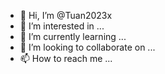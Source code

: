 - 👋 Hi, I’m @Tuan2023x
- 👀 I’m interested in ...
- 🌱 I’m currently learning ...
- 💞️ I’m looking to collaborate on ...
- 📫 How to reach me ...

<!---
Tuan2023x/Tuan2023x is a ✨ special ✨ repository because its `README.md` (this file) appears on your GitHub profile.
You can click the Preview link to take a look at your changes.
--->
